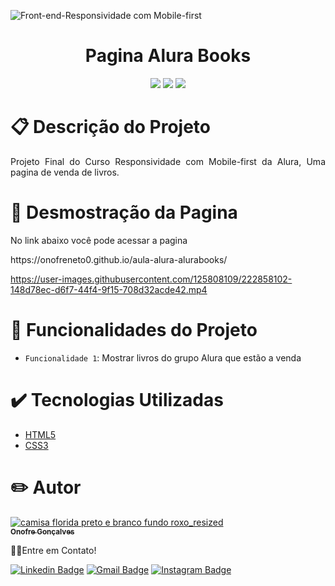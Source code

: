 ![Front-end-Responsividade com Mobile-first](https://user-images.githubusercontent.com/125808109/222856602-f3de38cf-7ec0-4357-9dd6-2b762773990e.png)

<h1 align="center"> Pagina Alura Books</h1>
<p align="center">
<img src="http://img.shields.io/static/v1?label=STATUS&message=CONCLUIDO&color=GREEN&style=for-the-badge"/>
<img src="https://img.shields.io/badge/-HTML5-E34F26?style=for-the-badge&logo=html5&logoColor=white"/>
<img src="https://img.shields.io/badge/-CSS3-1572B6?style=for-the-badge&logo=css3&logoColor=white"/>
</p>

# :clipboard: Descrição do Projeto

<p align="justify">Projeto Final do Curso Responsividade com Mobile-first da Alura, Uma pagina de venda de livros. </p>

# :eyes: Desmostração da Pagina
<p> No link abaixo você pode acessar a pagina</p>
https://onofreneto0.github.io/aula-alura-alurabooks/


https://user-images.githubusercontent.com/125808109/222858102-148d78ec-d6f7-44f4-9f15-708d32acde42.mp4

# :hammer: Funcionalidades do Projeto

- `Funcionalidade 1`: Mostrar livros do grupo Alura que estão a venda

# :heavy_check_mark: Tecnologias Utilizadas

<ul>
  <li><a href="https://www.w3schools.com/html/default.asp" target="_blank">HTML5</a></li>
  <li><a href="https://www.w3schools.com/css/default.asp" target="_blank">CSS3</a></li>
</ul>

# :pencil2: Autor

<a href="https://github.com/OnofreNeto0">

  ![camisa florida preto e branco fundo roxo_resized](https://user-images.githubusercontent.com/125808109/221285153-14ad2d68-f013-4280-a536-7a13591dc98f.png)
 <br />
 <sub><b>Onofre Gonçalves</b></sub></a>

<p> 👋🏽Entre em Contato!</p>

[![Linkedin Badge](https://img.shields.io/badge/-Linkedin-blue?style=flat-square&logo=Linkedin&logoColor=white&link=https://www.linkedin.com/in/onofre-goncalves)](https://www.linkedin.com/in/onofre-goncalves)
[![Gmail Badge](https://img.shields.io/badge/-neto.zipp@gmail.com-c14438?style=flat-square&logo=Gmail&logoColor=white&link=mailto:neto.zipp@gmail.com)](mailto:neto.zipp@gmail.com)
[![Instagram Badge](https://img.shields.io/badge/-Instagram-e4405f?style=flat-square&logo=Instagram&logoColor=white&link=https://www.instagram.com/ntgoncalves_/)](https://www.instagram.com/ntgoncalves_/)
